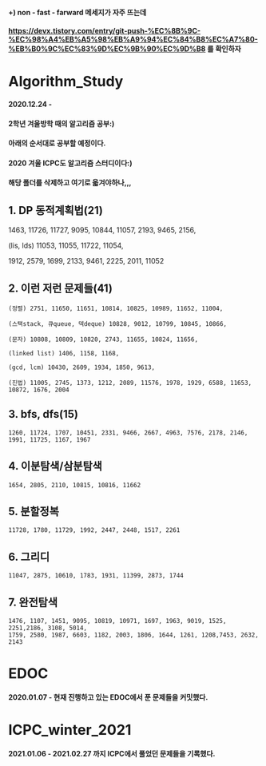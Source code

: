#### +) non - fast - farward 메세지가 자주 뜨는데
#### https://devx.tistory.com/entry/git-push-%EC%8B%9C-%EC%98%A4%EB%A5%98%EB%A9%94%EC%84%B8%EC%A7%80-%EB%B0%9C%EC%83%9D%EC%9B%90%EC%9D%B8 를 확인하자


# Algorithm_Study


#### 2020.12.24 - 
#### 2학년 겨울방학 때의 알고리즘 공부:)
#### 아래의 순서대로 공부할 예정이다.

#### 2020 겨울 ICPC도 알고리즘 스터디이다:)
#### 해당 폴더를 삭제하고 여기로 옯겨야하나,,,



## 1. DP 동적계획법(21) 
  1463, 11726, 11727, 9095, 10844, 11057, 2193, 9465, 2156,

  (lis, lds) 11053, 11055, 11722, 11054,

  1912, 2579, 1699, 2133, 9461, 2225, 2011, 11052

 

## 2. 이런 저런 문제들(41)
    (정렬) 2751, 11650, 11651, 10814, 10825, 10989, 11652, 11004,

    (스택stack, 큐queue, 덱deque) 10828, 9012, 10799, 10845, 10866, 

    (문자) 10808, 10809, 10820, 2743, 11655, 10824, 11656, 

    (linked list) 1406, 1158, 1168,

    (gcd, lcm) 10430, 2609, 1934, 1850, 9613, 

    (진법) 11005, 2745, 1373, 1212, 2089, 11576, 1978, 1929, 6588, 11653, 10872, 1676, 2004



## 3. bfs, dfs(15) 
    1260, 11724, 1707, 10451, 2331, 9466, 2667, 4963, 7576, 2178, 2146, 1991, 11725, 1167, 1967


## 4. 이분탐색/삼분탐색 
    1654, 2805, 2110, 10815, 10816, 11662

 

## 5. 분할정복 
    11728, 1780, 11729, 1992, 2447, 2448, 1517, 2261

 

## 6. 그리디 
    11047, 2875, 10610, 1783, 1931, 11399, 2873, 1744

 

## 7. 완전탐색 
    1476, 1107, 1451, 9095, 10819, 10971, 1697, 1963, 9019, 1525, 2251,2186, 3108, 5014, 
    1759, 2580, 1987, 6603, 1182, 2003, 1806, 1644, 1261, 1208,7453, 2632, 2143
    
# EDOC

#### 2020.01.07 - 현재 진행하고 있는 EDOC에서 푼 문제들을 커밋했다. 

# ICPC_winter_2021

#### 2021.01.06 - 2021.02.27 까지 ICPC에서 풀었던 문제들을 기록했다.
 
    
    
    

